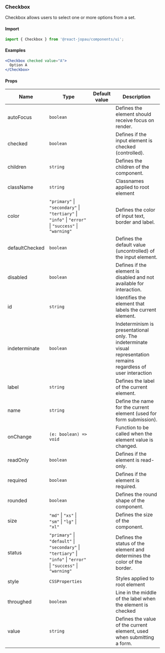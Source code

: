 ### Checkbox

Checkbox allows users to select one or more options from a set.

#### Import

```jsx
import { Checkbox } from '@react-jopau/components/ui';
```

#### Examples

```jsx
<Checkbox checked value="A">
  Option A
</Checkbox>
```

#### Props

| Name           | Type                                                                                                               | Default value | Description                                                                                                          |
| -------------- | ------------------------------------------------------------------------------------------------------------------ | ------------- | -------------------------------------------------------------------------------------------------------------------- |
| autoFocus      | `boolean`                                                                                                          |               | Defines the element should receive focus on render.                                                                  |
| checked        | `boolean`                                                                                                          |               | Defines if the input element is checked (controlled).                                                                |
| children       | `string`                                                                                                           |               | Defines the children of the component.                                                                               |
| className      | `string`                                                                                                           |               | Classnames applied to root element                                                                                   |
| color          | `"primary"` \| `"secondary"` \| `"tertiary"` \| `"info"` \| `"error"` \| `"success"` \| `"warning"`                |               | Defines the color of input text, border and label.                                                                   |
| defaultChecked | `boolean`                                                                                                          |               | Defines the default value (uncontrolled) of the input element.                                                       |
| disabled       | `boolean`                                                                                                          |               | Defines if the element is disabled and not available for interaction.                                                |
| id             | `string`                                                                                                           |               | Identifies the element that labels the current element.                                                              |
| indeterminate  | `boolean`                                                                                                          |               | Indeterminism is presentational only. The indeterminate visual representation remains regardless of user interaction |
| label          | `string`                                                                                                           |               | Defines the label of the current element.                                                                            |
| name           | `string`                                                                                                           |               | Define the name for the current element (used for form submission).                                                  |
| onChange       | `(e: boolean) => void`                                                                                             |               | Function to be called when the element value is changed.                                                             |
| readOnly       | `boolean`                                                                                                          |               | Defines if the element is read-only.                                                                                 |
| required       | `boolean`                                                                                                          |               | Defines if the element is required.                                                                                  |
| rounded        | `boolean`                                                                                                          |               | Defines the round shape of the component.                                                                            |
| size           | `"md"` \| `"xs"` \| `"sm"` \| `"lg"` \| `"xl"`                                                                     |               | Defines the size of the component.                                                                                   |
| status         | `"primary"` \| `"default"` \| `"secondary"` \| `"tertiary"` \| `"info"` \| `"error"` \| `"success"` \| `"warning"` |               | Defines the status of the element and determines the color of the border.                                            |
| style          | `CSSProperties`                                                                                                    |               | Styles applied to root element                                                                                       |
| throughed      | `boolean`                                                                                                          |               | Line in the middle of the label when the element is checked                                                          |
| value          | `string`                                                                                                           |               | Defines the value of the current element, used when submitting a form.                                               |
